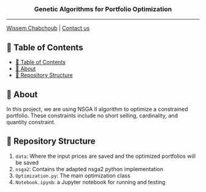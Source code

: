 <h3 align="center">Genetic Algorithms for Portfolio Optimization</h3>

---

[Wissem Chabchoub](https://www.linkedin.com/in/wissem-chabchoub/) | [Contact us](mailto:chb.wissem@gmail.com)

## 📝 Table of Contents

- [📝 Table of Contents](#-table-of-contents)
- [🧐 About <a name = "about"></a>](#-about)
- [🎥 Repository Structure  <a name = "repo-struct"></a>](#-repository-structure)


## 🧐 About <a name = "about"></a>

In this project, we are using NSGA II algorithm to optimize a constrained portfolio. These constraints include no short selling, cardinality, and quantity constraint.


## 🎥 Repository Structure  <a name = "repo-struct"></a>


1. `data`: Where the input prices are saved and the optimized portfolios will be saved
2. `nsga2`: Contains the adapted nsga2 python implementation
3. `Optimization.py`: The main optimization class
4. `Notebook.ipynb`: a Jupyter notebook for running and testing
